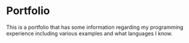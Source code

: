 # Portfolio
This is a portfolio that has some information regarding my programming experience including various examples and what languages I know.
